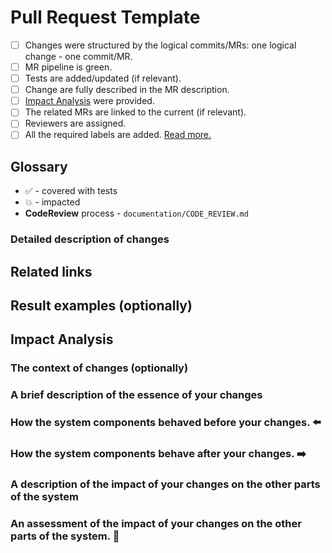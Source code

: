 # Pull Request Template

- [ ]  Changes were structured by the logical commits/MRs: one logical change - one commit/MR.
- [ ]  MR pipeline is green.
- [ ]  Tests are added/updated (if relevant).
- [ ]  Change are fully described in the MR description.
- [ ]  [Impact Analysis](https://dev.to/borysshulyak/impact-analysis-unleashing-the-power-of-understanding-code-dependencies-4ma6) were provided.
- [ ]  The related MRs are linked to the current (if relevant).
- [ ]  Reviewers are assigned.
- [ ]  All the required labels are added. [Read more.](https://github.com/runespoor-engineering/runespoorstack/blob/main/documentation/LABELS.md)

## Glossary

- :white_check_mark: - covered with tests
- :boom: - impacted
- **CodeReview** process - `documentation/CODE_REVIEW.md`

### Detailed description of changes
<!--
Detailed description of each module changes. Use the third title for module name and the bullet list for changes description.
-->
## Related links
<!--
Links to related tickets, documentation, guides, etc. Use the bullet list.
-->
## Result examples (optionally)
<!--
Screenshots for result. Use the collapsable images to make your description human-readable

<details><summary>Click to expand</summary>

</details>
-->
## Impact Analysis

### The context of changes (optionally)

### A brief description of the essence of your changes

### How the system components behaved before your changes. ⬅️

### How the system components behave after your changes. ➡️

### A description of the impact of your changes on the other parts of the system

### An assessment of the impact of your changes on the other parts of the system. 🔄
<!--
| Changed / Impacted | SubModule 1 | SubModule 2 | SubModule 3 |
|--------------------|-------------|-------------|-------------|
| Module 1           | 💥          |             |             |
| Module 2           |             | 💥          |             |
| Module 3           |             |             | 💥          |
-->